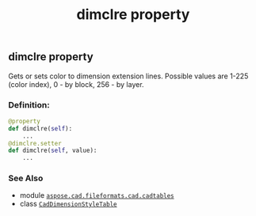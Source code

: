 ﻿---
title: dimclre property
second_title: Aspose.CAD for Python via .NET API References
description: 
type: docs
weight: 360
url: /python-net/aspose.cad.fileformats.cad.cadtables/caddimensionstyletable/dimclre/
is_root: false
---

## dimclre property


Gets or sets color to dimension extension lines.
Possible values are 1-225 (color index), 0 - by block, 256 - by layer.
### Definition:
```python
@property
def dimclre(self):
    ...
@dimclre.setter
def dimclre(self, value):
    ...
```

### See Also
* module [`aspose.cad.fileformats.cad.cadtables`](../../)
* class [`CadDimensionStyleTable`](/cad/python-net/aspose.cad.fileformats.cad.cadtables/caddimensionstyletable)
